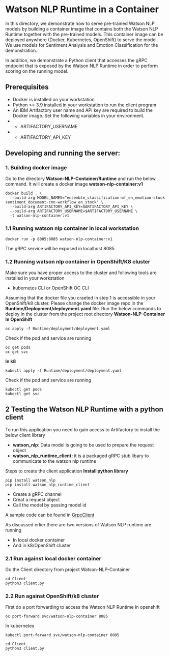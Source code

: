 # Watson NLP Runtime in a Container
In this directory, we demonstrate how to serve pre-trained Watson NLP models by building a container image that contains both the Watson NLP Runtime together with the pre-trained models. This container image can be deployed anywhere (Docker, Kubernetes, OpenShift) to serve the model.  We use models for Sentiment Analysis and Emotion Classification for the demonstration.

In addition, we demonstrate a Python client that accesses the gRPC endpoint that is exposed by the Watson NLP Runtime in order to perform scoring on the running model.

## Prerequisites
- Docker is installed on your workstation
- Python >= 3.9 installed in your workstation to run the client program
- An IBM Artifactory user name and API key are required to build the Docker image. Set the following variables in your environment.
- - ARTIFACTORY_USERNAME
- - ARTIFACTORY_API_KEY

## Developing and running the server:
### 1. Building docker image
Go to the directory **Watson-NLP-Container/Runtime**  and run the below command. It will create a docker image **watson-nlp-container:v1**
```
docker build . \                                
  --build-arg MODEL_NAMES="ensemble_classification-wf_en_emotion-stock sentiment_document-cnn-workflow_en_stock" \
  --build-arg ARTIFACTORY_API_KEY=$ARTIFACTORY_API_KEY \
  --build-arg ARTIFACTORY_USERNAME=$ARTIFACTORY_USERNAME \
  -t watson-nlp-container:v1
```
### 1.1 Running watson nlp container in local workstation
```
docker run -p 8085:8085 watson-nlp-container:v1
```
The gRPC service will be exposed in localhost 8085

### 1.2 Running watson nlp container in OpenShift/K8 cluster
Make sure you have proper access to the cluster and following tools are installed in your workstation
- kubernetes CLI or OpenShift OC CLI

Assuming that the docker file you craeted in step 1 is accessible in your OpenShift/k8 cluster. Please change the docker image repo in the **Runtime/Deployment/deployment.yaml** file.
Run the below commands to deploy in the cluster from the project root directory **Watson-NLP-Container**
**In OpenShift**
```
oc apply -f Runtime/deployment/deployment.yaml
```
Check if the pod and service are running
```
oc get pods
oc get svc
```
**In k8**
```
kubectl apply -f Runtime/deployment/deployment.yaml
```
Check if the pod and service are running
```
kubectl get pods
kubectl get svc
```
## 2 Testing the Watson NLP Runtime with a python client
To run this application you need to gain access to Artifactory to install the below client library
- **watson_nlp**: Data model is going to be used to prepare the request object
- **watson_nlp_runtime_client:** it is a packaged gRPC stub libary to communicate to the watson nlp runtime

Steps to create the client application
**Install python library**
 ``` 
pip install watson_nlp
pip install watson_nlp_runtime_client
```

- Create a gRPC channel
- Creat a request object
- Call the model by passing model id

A sample code can be found in [GrpcClient](GrpcClient.py)

As discussed erlier there are two versions of Watson NLP runtime are running
- In local docker container
- And in k8/OpenShift cluster

### 2.1 Run against local docker container
Go the Client directory from project Watson-NLP-Container
```
cd Client
python3 client.py
```
### 2.2 Run against OpenShift/k8 cluster
First do a port forwarding to access the Watson NLP Runtime
In openshift
```
oc port-forward svc/watson-nlp-container 8085
```
In kubernetes
```
kubectl port-forward svc/watson-nlp-container 8085
```
```
cd Client
python3 client.py
```
